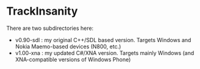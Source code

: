 TrackInsanity
=============

There are two subdirectories here:

- v0.90-sdl : my original C++/SDL based version.  Targets Windows and Nokia Maemo-based devices (N800, etc.)
- v1.00-xna : my updated C#/XNA version.  Targets mainly Windows (and XNA-compatible versions of Windows Phone)
